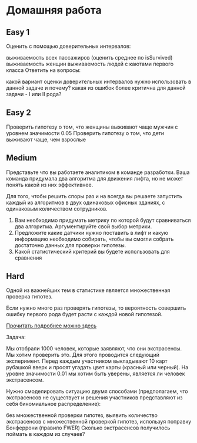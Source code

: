 # Домашняя работа

## Easy 1

Оценить с помощью доверительных интервалов:

выживаемость всех пассажиров (оценить среднее по isSurvived)
выживаемость женщин
выживаемость людей с каютами первого класса
Ответить на вопросы:

какой вариант оценки доверительных интервалов нужно использовать в данной задаче и почему?
какая из ошибок более критична для данной задачи - I или II рода?

## Easy 2

Проверить гипотезу о том, что женщины выживают чаще мужчин с уровнем значимости 0.05
Проверить гипотезу о том, что дети выживают чаще, чем взрослые

## Medium

Представьте что вы работаете аналитиком в команде разработки. Ваша команда придумала два алгоритма для движения лифта, но не может понять какой из них эффективнее. 

Для того, чтобы решить споры раз и на всегда вы решаете запустить каждый из алгоритмов в двух одинаковых офисных зданиях, с одинаковым количеством сотрудников. 

1. Вам необходимо придумать метрику по которой будут сравниваться два алгоритма. Аргументируйте свой выбор метрики. 
2. Предложите какие датчики нужно поставить в лифт и какую информацию необходимо собирать, чтобы вы смогли собрать достаточно данных для проверки гипотезы. 
3. Какой статистический критерий вы будете использовать для сравнения

## Hard

Одной из важнейших тем в статистике является множественная проверка гипотез.

Если нужно много раз проверять гипотезы, то вероятность совершить ошибку первого рода будет расти с каждой новой гипотезой.

[Прочитать подробнее можно здесь](https://ru.wikipedia.org/wiki/%D0%9F%D0%BE%D0%BF%D1%80%D0%B0%D0%B2%D0%BA%D0%B0_%D0%BD%D0%B0_%D0%BC%D0%BD%D0%BE%D0%B6%D0%B5%D1%81%D1%82%D0%B2%D0%B5%D0%BD%D0%BD%D1%83%D1%8E_%D0%BF%D1%80%D0%BE%D0%B2%D0%B5%D1%80%D0%BA%D1%83_%D0%B3%D0%B8%D0%BF%D0%BE%D1%82%D0%B5%D0%B7)

Задача:

Мы отобрали 1000 человек, которые заявляют, что они экстрасенсы. Мы хотим проверить это. Для этого проводится следующий эксперимент. Перед каждым участником выкладывают 10 карт рубашкой вверх и просят угадать цвет карты (красный или черный). На уровне значимости 0.01 мы хотим быть уверены, является ли человек экстрасенсом.

Нужно смоделировать ситуацию двумя способами (предполагаем, что экстрасенсов не существует и решения участников представляют из себя биномиальное распределение):

без множественной проверки гипотез, выявить количество экстрасенсов
с множественной проверкой гипотез, используя поправку Бонферрони (правило FWER)
Сколько экстрасенсов получилось поймать в каждом из случаев?
